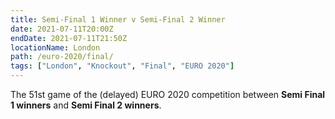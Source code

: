 ```yaml
---
title: Semi-Final 1 Winner v Semi-Final 2 Winner
date: 2021-07-11T20:00Z
endDate: 2021-07-11T21:50Z
locationName: London
path: /euro-2020/final/
tags: ["London", "Knockout", "Final", "EURO 2020"]
---
```


The 51st game of the (delayed) EURO 2020 competition between **Semi Final 1 winners** and **Semi Final 2 winners**.